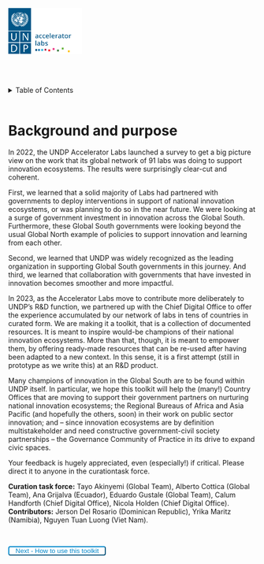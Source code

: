 <!-- ![undp_accelerator_labs_logo](public/imgs/UNDP_accelerator_labs_logo_vertical_color_RGB.png) -->
<img src="public/imgs/UNDP_accelerator_labs_logo_vertical_color_RGB.png"  width="150" alt="undp_accelerator_labs_logo">

  
<br/><br/>

<!-- TABLE OF CONTENTS -->
<details>
  <summary>Table of Contents</summary>
  <ol>
    <li>
      <a href="#background-and-purpose">Getting started</a>
      <ul>
        <li>
            <a href="#background-and-purpose">
                Background and purpose
            </a>
        </li>
        <li>
            <a href="./Getting%20started/how-to-use-the-toolkit">How to use this toolkit </a>
        </li>
    </ul>
    </li>
    <li>
      <a href="./Understanding%20and%20pitching%20NIE/">Understanding and pitching NIE</a>
      <ul>
        <li>
            <a href="./Understanding%20and%20pitching%20NIE/">About understanding and pitching NIE</a>
        </li>
        <li>
            <!-- <ul> -->
            <a href="#">Understanding NIE and PSI</a>
            <ul>
                <li>
                    <a
                    href="./Understanding%20and%20pitching%20NIE/Understanding%20NIE%20and%20PSI/Factsheet_understanding_NIE_PSI"
                    >
                        Factsheet
                    </a>
                </li>
            </ul>
        </li>
        <li>
            <!-- <ul> -->
            <a href="#">National Innovation ecosystem talking points and value proposition</a>
            <ul>
                <li>
                    <a
                    href="./Understanding%20and%20pitching%20NIE/National Innovation%20ecosystem%20talking%20points%20and%20value%20proposition/Factsheet"
                    >
                        Factsheet
                    </a>
                </li>
            </ul>
        </li>
      </ul>
    </li>
    <li>
        <a href="#">
            How to design an innovation policy
        </a>
        <ul>
            <li>
                <a href="./How%20to%20design%20an%20innovation%20policy/About%20designing%20an%20innovation%20policy">About designing an innovation policy </a>
            </li>
            <li>
                <a href="#">
                    A step-by-step journey to a national innovation policy - Dominican Republic
                </a>
                <ul>
                    <li>
                        <a
                        href="./How%20to%20design%20an%20innovation%20policy/A%20step-by-step%20journey%20to%20a%20national%20innovation%20policy%20-%20Dominican%20Republic/Factsheet Dominican Republic Innovation Policy"
                        >
                            Factsheet
                        </a>
                    </li>
                </ul>
            </li>
        </ul>
    </li>
    <li>
        <a href="#">
            How to incubate an innovation unit or lab
        </a> 
        <ul>
            <li>
                <a href="./How%20to%20incubate%20an%20innovation%20unit%20or%20lab/About%20incubating%20an%20innovation%20unit%20or%20lab">
                    About incubating an innovation unit or lab 
                </a>
            </li>
            <li>
                <a href="#">
                    Multistakeholder governance model for an innovation lab - Ecuador
                </a>
                <ul>
                    <li>
                        <a
                        href="./How%20to%20incubate%20an%20innovation%20unit%20or%20lab/Multistakeholder%20governance%20model%20for%20an%20innovation%20lab%20-%20Ecuador/Factsheet%20multistakeholder%20governance model_Ecuador"
                        >
                            Factsheet
                        </a>
                    </li>
                </ul>
            </li>
            <li>
                <a href="#">
                    Playbook for a digital innovation lab - Dominican Republic
                </a>
                <ul>
                    <li>
                        <a
                        href="./How%20to%20incubate%20an%20innovation%20unit%20or%20lab/Playbook%20for%20a%20digital%20innovation%20lab%20-%20Dominican%20Republic/Factsheet_Incubating_Labs_Dominican_Republic_Playbook"
                        >
                            Factsheet
                        </a>
                    </li>
                </ul>
            </li>
            <li>
                <a href="#">
                    TORs for a consultant to build up the National Innovation Center - Viet Nam
                </a>
                <ul>
                    <li>
                        <a
                        href="./How%20to%20incubate%20an%20innovation%20unit%20or%20lab/TORs%20for%20a%20consultant%20to%20build%20up%20the%20National%20Innovation%20Center%20-%20Viet Nam/Factsheet_Incubating_Labs_Viet_Nam_National_Innovation_Center_TOR_consultant_presentation1"
                        >
                            Factsheet
                        </a>
                    </li>
                </ul>
            </li>
        </ul>
    </li>
    <li>
        <a href="#">
            How to upskill civil servants for innovation
        </a>
        <ul>
            <li>
                <a href="./How%20to%20upskill%20civil%20servants%20for%20innovation/About%20how%20to%20upskill%20civil%20servants">
                    About how to upskill civil servants
                </a>
            </li>
            <li>
                <a href="#">
                    Digital Standards for development solutions - Chief Digital Office
                </a>
                <ul>
                    <li>
                        <a
                        href="./How%20to%20upskill%20civil%20servants%20for%20innovation/Digital%20Standards%20for%20development%20solutions%20-%20Chief%20Digital%20Office/Factsheet Digital Standards_CDO"
                        >
                            Factsheet
                        </a>
                    </li>
                </ul>
            </li>
            <li>
                <a href="#">
                    Digitising the induction process for civil servants - Namibia
                </a>
                <ul>
                    <li>
                        <a
                        href="./How%20to%20upskill%20civil%20servants%20for%20innovation/Digitising%20the%20induction%20process%20for%20civil%20servants%20-%20Namibia/Factsheet_Digitising_induction_civil_servants_Namibia"
                        >
                            Factsheet
                        </a>
                    </li>
                </ul>
            </li>
            <li>
                <a href="#">
                    Embedding innovation methods into the civil service - Namibia
                </a>
                <ul>
                    <li>
                        <a
                        href="./How%20to%20upskill%20civil%20servants%20for%20innovation/Embedding%20innovation%20methods%20into%20the%20civil%20service%20-%20Namibia/Factsheet_Public_sector_innovation_toolkit_Namibia"
                        >
                            Factsheet
                        </a>
                    </li>
                </ul>
            </li>
            <li>
                <a href="#">
                    Embedding innovation methods into the civil service via a course on ethics and integrity - Namibia
                </a>
                <ul>
                    <li>
                        <a
                        href="./How%20to%20upskill%20civil%20servants%20for%20innovation/Embedding%20innovation%20methods%20into%20the%20civil%20service%20via%20a%20course%20on%20ethics%20and%20integrity%20-%20Namibia/Factsheet_embedding_innovation_methods_via_course_ethics_Namibia"
                        >
                            Factsheet
                        </a>
                    </li>
                </ul>
            </li>
        </ul>
    </li>
    <li>
        <a href="#">
            About supporting national innovation ecosystems
        </a>
        <ul>
            <li>
                <a href="./How%20to%20support%20a%20national%20innovation%20ecosystem/About%20supporting%20national%20innovation%20ecosystems">
                    About how to upskill civil servants
                </a>
            </li>
            <li>
                <a href="#">
                    How to map a national innovation ecosystem - Kenya
                </a>
                <ul>
                    <li>
                        <a
                        href="./How%20to%20support%20a%20national%20innovation%20ecosystem/How%20to%20map%20a%20national%20innovation%20ecosystem%20-%20Kenya/Factsheet_Mapping_innovation_ecosystem_Kenya"
                        >
                            Factsheet
                        </a>
                    </li>
                </ul>
            </li>
            <li>
                <a href="#">
                    Innovators journey - Zambia
                </a>
                <ul>
                    <li>
                        <a
                        href="./How%20to%20support%20a%20national%20innovation%20ecosystem/Innovators%20journey%20-%20Zambia/Factsheet_innovators_journey_Zambia"
                        >
                            Factsheet
                        </a>
                    </li>
                </ul>
            </li>
        </ul>
    </li>
  </ol>
</details>

<br/>

# Background and purpose 

In 2022, the UNDP Accelerator Labs launched a survey to get a big picture view on the work that its global network of 91 labs was doing to support innovation ecosystems. The results were surprisingly clear-cut and coherent.  

First, we learned that a solid majority of Labs had partnered with governments to deploy interventions in support of national innovation ecosystems, or was planning to do so in the near future. We were looking at a surge of government investment in innovation across the Global South. Furthermore, these Global South governments were looking beyond the usual Global North example of policies to support innovation and learning from each other.  

Second, we learned that UNDP was widely recognized as the leading organization in supporting Global South governments in this journey. And third, we learned that collaboration with governments that have invested in innovation becomes smoother and more impactful.  

In 2023, as the Accelerator Labs move to contribute more deliberately to UNDP’s R&D function, we partnered up with the Chief Digital Office to offer the experience accumulated by our network of labs in tens of countries in curated form. We are making it a toolkit, that is a collection of documented resources. It is meant to inspire would-be champions of their national innovation ecosystems. More than that, though, it is meant to empower them, by offering ready-made resources that can be re-used after having been adapted to a new context. In this sense, it is a first attempt (still in prototype as we write this) at an R&D product.  

Many champions of innovation in the Global South are to be found within UNDP itself. In particular, we hope this toolkit will help the (many!) Country Offices that are moving to support their government partners on nurturing national innovation ecosystems; the Regional Bureaus of Africa and Asia Pacific (and hopefully the others, soon) in their work on public sector innovation; and – since innovation ecosystems are by definition multistakeholder and need constructive government-civil society partnerships – the Governance Community of Practice in its drive to expand civic spaces. 

Your feedback is hugely appreciated, even (especially!) if critical. Please direct it to anyone in the curationtask force. 

**Curation task force:** Tayo Akinyemi (Global Team), Alberto Cottica (Global Team), Ana Grijalva (Ecuador), Eduardo Gustale (Global Team), Calum Handforth (Chief Digital Office), Nicola Holden (Chief Digital Office). 
**Contributors:** Jerson Del Rosario (Dominican Republic), Yrika Maritz (Namibia), Nguyen Tuan Luong (Viet Nam). 

<!-- <button href="/Getting%20started/how-to-use-the-toolkit.md" >Next - How to use this toolkit </button> -->

<br/>

<button class="button" style="background-color: white; padding: 0 0.8rem; border-radius: 4px; background-color: transparent; border-color: #0087cb; color: #0087cb; letter-spacing: 0; cursor: pointer; text-align: center; text-decoration: none; display: inline-block;" href="./Getting%20started/how-to-use-the-toolkit">Next - How to use this toolkit </button>




<!-- # How to use this toolkit

## Glossary

We use the metaphor of the toolkit to emphasize the operational, enabling nature of the work you are reading right now. The following words are used throughout it a metaphorical sense: -->

<!-- [learn how to pitch](Understanding%20and%20pitching%20NIE/) -->
